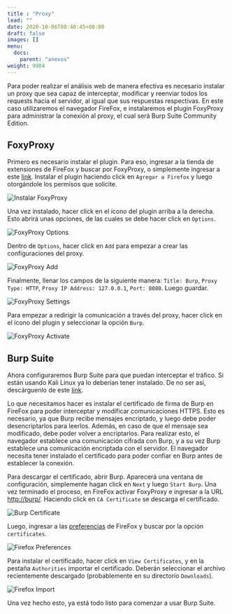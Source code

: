 ```yaml
---
title : "Proxy"
lead: ""
date: 2020-10-06T08:48:45+00:00
draft: false
images: []
menu:
  docs:
    parent: "anexos"
weight: 9904
---
```


Para poder realizar el análisis web de manera efectiva es necesario instalar un proxy que sea capaz de interceptar,
modificar y reenviar todos los requests hacia el servidor, al igual que sus respuestas respectivas.
En este caso utilizaremos el navegador FireFox, e instalaremos el plugin FoxyProxy para administrar la conexión
al proxy, el cual será Burp Suite Community Edition.

## FoxyProxy

Primero es necesario instalar el plugin. Para eso, ingresar a la tienda de extensiones de FireFox y buscar
por FoxyProxy, o simplemente ingresar a este [link](https://addons.mozilla.org/es/firefox/addon/foxyproxy-standard/).
Instalar el plugin haciendo click en `Agregar a Firefox` y luego otorgándole los permisos que solicite.

![Instalar FoxyProxy](../foxyproxy-install.png)

Una vez instalado, hacer click en el ícono del plugin arriba a la derecha. Esto abrirá unas opciones, de las
cuales se debe hacer click en `Options`.

![FoxyProxy Options](../foxyproxy-options.png)

Dentro de `Options`, hacer click en `Add` para empezar a crear las configuraciones del proxy.

![FoxyProxy Add](../foxyproxy-add.png)

Finalmente, llenar los campos de la siguiente manera: `Title: Burp`, `Proxy Type: HTTP`,
`Proxy IP Address: 127.0.0.1`, `Port: 8080`. Luego guardar.

![FoxyProxy Settings](../foxyproxy-settings.png)

Para empezar a redirigir la comunicación a través del proxy, hacer click en el ícono del plugin y seleccionar
la opción `Burp`.

![FoxyProxy Activate](../foxyproxy-activate.png)

## Burp Suite

Ahora configuraremos Burp Suite para que puedan interceptar el tráfico. Si están usando Kali Linux ya lo deberían
tener instalado. De no ser así, descárguenlo de este [link](https://portswigger.net/burp/communitydownload).

Lo que necesitamos hacer es instalar el certificado de firma de Burp en FireFox para poder interceptar
y modificar comunicaciones HTTPS. Esto es necesario, ya que Burp recibe mensajes encriptado,
y luego debe poder desencriptarlos para leerlos. Además, en caso de que el mensaje sea modificado, debe poder
volver a encriptarlos. Para realizar esto, el navegador establece una comunicación cifrada con Burp, y a su vez
Burp establece una comunicación encriptada con el servidor. El navegador necesita tener instalado el certificado
para poder confiar en Burp antes de establecer la conexión.

Para descargar el certificado, abrir Burp. Aparecerá una ventana de configuración, simplemente hagan click
en `Next` y luego `Start Burp`. Una vez terminado el proceso, en FireFox activar FoxyProxy e ingresar a la URL
[http://burp/](http://burp/). Haciendo click en `CA Certificate` se descarga el certificado.

![Burp Certificate](../burp-certificate.png)

Luego, ingresar a las [preferencias](about:preferences) de FireFox y buscar por la opción `certificates`.

![Firefox Preferences](../firefox-preferences.png)

Para instalar el certificado, hacer click en `View Certificates`, y en la pestaña `Authorities`
importar el certificado. Deberán seleccionar el archivo recientemente descargado (probablemente en
su directorio `Downloads`).

![Firefox Import](../firefox-import.png)

Una vez hecho esto, ya está todo listo para comenzar a usar Burp Suite.
